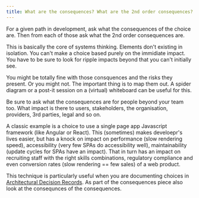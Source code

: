 ```yaml
---
title: What are the consequences? What are the 2nd order consequences?
---
```


For a given path in development, ask what the consequences of the choice are. Then from each of those ask what the 2nd order consequences are.

This is basically the core of systems thinking. Elements don't existing in isolation. You can't make a choice based purely on the immidiate impact. You have to be sure to look for ripple impacts beyond that you can't initially see.

You might be totally fine with those consquences and the risks they present. Or you might not. The important thing is to map them out. A spider diagram or a post-it session on a (virtual) whiteboard can be useful for this.

Be sure to ask what the consequences are for people beyond your team too. What impact is there to users, stakeholders, the organisation, providers, 3rd parties, legal and so on.

A classic example is a choice to use a single page app Javascript framework (like Angular or React). This (sometimes) makes develoepr's lives easier, but has a knock on impact on performance (slow rendering speed), accessibility (very few SPAs do accessibility well), maintainability (update cycles for SPAs have an impact). That in turn has an impact on recruiting staff with the right skills combinations, regulatory compliance and even conversion rates (slow rendering == few sales) of a web product.

This technique is particularly useful when you are documenting choices in [Architectural Decision Records](use-adrs). As part of the consequences piece also look at the consequnces of the consequences.
